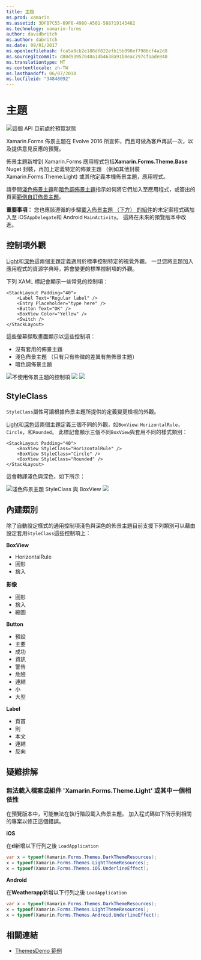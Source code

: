 ```yaml
---
title: 主題
ms.prod: xamarin
ms.assetid: 3DFB7C55-69F6-4980-A501-588719143482
ms.technology: xamarin-forms
author: davidbritch
ms.author: dabritch
ms.date: 09/01/2017
ms.openlocfilehash: fca5a0cb2e188df822efb15b090ef7986cf4a2d8
ms.sourcegitcommit: d80d93957040a14b4638a91b0eac797cfaade840
ms.translationtype: MT
ms.contentlocale: zh-TW
ms.lasthandoff: 06/07/2018
ms.locfileid: "34848092"
---
```

# <a name="themes"></a>主題

![](~/media/shared/preview.png "這個 API 目前處於預覽狀態")

Xamarin.Forms 佈景主題在 Evolve 2016 所宣佈，而且可做為客戶再試一次，以及提供意見反應的預覽。

佈景主題新增到 Xamarin.Forms 應用程式包括**Xamarin.Forms.Theme.Base** Nuget 封裝，再加上定義特定的佈景主題 （例如其他封裝 Xamarin.Forms.Theme.Light) 或其他定義本機佈景主題，應用程式。

請參閱[淺色佈景主題](light.md)和[暗色調佈景主題](dark.md)指示如何將它們加入至應用程式，或簽出的頁面[範例自訂佈景主題](custom.md)。

**重要事項：** 您也應該遵循的步驟[載入佈景主題 （下方） 的組件](#loadtheme)的未定案程式碼加入至 iOS`AppDelegate`和 Android `MainActivity`。 這將在未來的預覽版本中改進。


## <a name="control-appearance"></a>控制項外觀

[Light](light.md)和[深色](dark.md)這兩個主題定義適用於標準控制特定的視覺外觀。 一旦您將主題加入應用程式的資源字典時，將會變更的標準控制項的外觀。

下列 XAML 標記會顯示一些常見的控制項：

```xaml
<StackLayout Padding="40">
    <Label Text="Regular label" />
    <Entry Placeholder="type here" />
    <Button Text="OK" />
    <BoxView Color="Yellow" />
    <Switch />
</StackLayout>
```

這些螢幕擷取畫面顯示以這些控制項：

* 沒有套用的佈景主題
* 淺色佈景主題 （只有只有些微的差異有無佈景主題）
* 暗色調佈景主題

![](images/standard-none-sml.png "不使用佈景主題的控制項") ![ ](images/standard-light-sml.png "淺色佈景主題的控制項") ![ ](images/standard-dark-sml.png "暗色調佈景主題的控制項")

<a name="styleclass" />

## <a name="styleclass"></a>StyleClass

`StyleClass`屬性可讓根據佈景主題所提供的定義變更檢視的外觀。

[Light](light.md)和[深色](dark.md)這兩個主題定義三個不同的外觀，如`BoxView`: `HorizontalRule`， `Circle`，和`Rounded`。 此標記會顯示三個不同`BoxView`與套用不同的樣式類別：

```xaml
<StackLayout Padding="40">
    <BoxView StyleClass="HorizontalRule" />
    <BoxView StyleClass="Circle" />
    <BoxView StyleClass="Rounded" />
</StackLayout>
```

這會轉譯淺色與深色，如下所示：

![](images/boxview-light-sml.png "淺色佈景主題 StyleClass 與 BoxView") ![ ](images/boxview-dark-sml.png "與暗色調佈景主題 StyleClass BoxView")

<a name="builtin" />

## <a name="built-in-classes"></a>內建類別

除了自動設定樣式的通用控制項淺色與深色的佈景主題目前支援下列類別可以藉由設定套用`StyleClass`這些控制項上：

**BoxView**

* HorizontalRule
* 圓形
* 捨入

**影像**

* 圓形
* 捨入
* 縮圖

**Button**

* 預設
* 主要
* 成功
* 資訊
* 警告
* 危險
* 連結
* 小
* 大型

**Label**

* 頁首
* 則
* 本文
* 連結
* 反向


## <a name="troubleshooting"></a>疑難排解

<a name="loadtheme" />

### <a name="could-not-load-file-or-assembly-xamarinformsthemelight-or-one-of-its-dependencies"></a>無法載入檔案或組件 'Xamarin.Forms.Theme.Light' 或其中一個相依性

在預覽版本中，可能無法在執行階段載入佈景主題。 加入程式碼如下所示到相關的專案以修正這個錯誤。

**iOS**

在**d**新增以下行列之後 `LoadApplication`

```csharp
var x = typeof(Xamarin.Forms.Themes.DarkThemeResources);
x = typeof(Xamarin.Forms.Themes.LightThemeResources);
x = typeof(Xamarin.Forms.Themes.iOS.UnderlineEffect);
```

**Android**

在**Weatherapp**新增以下行列之後 `LoadApplication`

```csharp
var x = typeof(Xamarin.Forms.Themes.DarkThemeResources);
x = typeof(Xamarin.Forms.Themes.LightThemeResources);
x = typeof(Xamarin.Forms.Themes.Android.UnderlineEffect);
```


## <a name="related-links"></a>相關連結

- [ThemesDemo 範例](https://github.com/xamarin/xamarin-forms-samples/tree/master/Themes/ThemesDemo)
